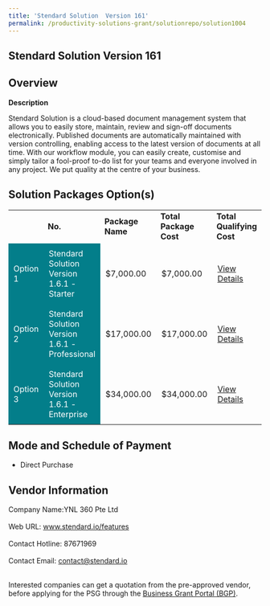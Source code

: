 ```yaml
---
title: 'Stendard Solution  Version 161'
permalink: /productivity-solutions-grant/solutionrepo/solution1004
---
```


## Stendard Solution  Version 161

## Overview

**Description**

Stendard Solution  is a cloud-based document management system that allows you to easily store, maintain, review and sign-off documents electronically. Published documents are automatically maintained with version controlling, enabling access to the latest version of documents at all time. With our workflow module, you can easily create, customise and simply tailor a fool-proof to-do list for your teams and everyone involved in any project. We put quality at the centre of your business.

## Solution Packages Option(s)

<table>
<th>
<td><b>No.</b></td>
<td><b>Package Name</b></td>
<td><b>Total Package Cost</b></td>
<td><b>Total Qualifying Cost</b></td>
<td><b>Solution Details</b></td>
</th>
<tr>
<td style='padding: 10px; background-color: #037E8A; color: #FFFFFF;'>Option 1</td>
<td style='padding: 10px; background-color: #037E8A; color: #FFFFFF;'>Stendard Solution  Version 1.6.1 - Starter</td>
<td style='padding: 10px;'>$7,000.00</td>
<td style='padding: 10px;'>$7,000.00</td>
<td style='padding: 10px;'><a href='https://www.gobusiness.gov.sg/images/psg/Desensitised_YNL_360_20200323_Annex_3_Part_1.pdf' target='_blank'>View Details</a></td>
</tr>
<tr>
<td style='padding: 10px; background-color: #037E8A; color: #FFFFFF;'>Option 2</td>
<td style='padding: 10px; background-color: #037E8A; color: #FFFFFF;'>Stendard Solution  Version 1.6.1 - Professional</td>
<td style='padding: 10px;'>$17,000.00</td>
<td style='padding: 10px;'>$17,000.00</td>
<td style='padding: 10px;'><a href='https://www.gobusiness.gov.sg/images/psg/Desensitised_YNL_360_20200323_Annex_3_Part_2.pdf' target='_blank'>View Details</a></td>
</tr>
<tr>
<td style='padding: 10px; background-color: #037E8A; color: #FFFFFF;'>Option 3</td>
<td style='padding: 10px; background-color: #037E8A; color: #FFFFFF;'>Stendard Solution  Version 1.6.1 - Enterprise</td>
<td style='padding: 10px;'>$34,000.00</td>
<td style='padding: 10px;'>$34,000.00</td>
<td style='padding: 10px;'><a href='https://www.gobusiness.gov.sg/images/psg/Desensitised_YNL_360_20200323_Annex_3_Part_3.pdf' target='_blank'>View Details</a></td>
</tr>
</table>

## Mode and Schedule of Payment

 - Direct Purchase

## Vendor Information

 Company Name:YNL 360 Pte Ltd <br><br>Web URL: www.stendard.io/features <br><br>Contact Hotline: 87671969 <br><br>Contact Email: contact@stendard.io <br><br>

Interested companies can get a quotation from the pre-approved vendor, before applying for the PSG through the <a href='https://www.businessgrants.gov.sg/' target='_blank' rel='noopener'>Business Grant Portal (BGP)</a>.

<script src="/jquery/resize-tables.js"></script>
